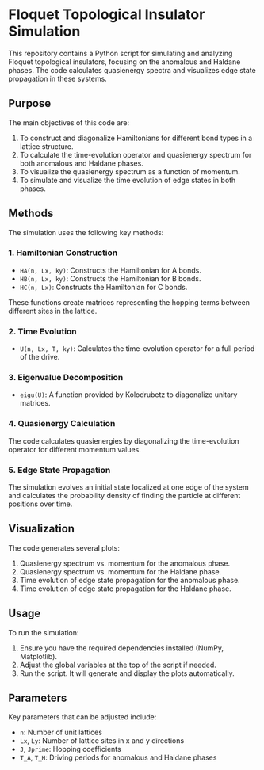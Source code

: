 # Floquet Topological Insulator Simulation

This repository contains a Python script for simulating and analyzing Floquet topological insulators, focusing on the anomalous and Haldane phases. The code calculates quasienergy spectra and visualizes edge state propagation in these systems.

## Purpose

The main objectives of this code are:

1. To construct and diagonalize Hamiltonians for different bond types in a lattice structure.
2. To calculate the time-evolution operator and quasienergy spectrum for both anomalous and Haldane phases.
3. To visualize the quasienergy spectrum as a function of momentum.
4. To simulate and visualize the time evolution of edge states in both phases.

## Methods

The simulation uses the following key methods:

### 1. Hamiltonian Construction

- `HA(n, Lx, ky)`: Constructs the Hamiltonian for A bonds.
- `HB(n, Lx, ky)`: Constructs the Hamiltonian for B bonds.
- `HC(n, Lx)`: Constructs the Hamiltonian for C bonds.

These functions create matrices representing the hopping terms between different sites in the lattice.

### 2. Time Evolution

- `U(n, Lx, T, ky)`: Calculates the time-evolution operator for a full period of the drive.

### 3. Eigenvalue Decomposition

- `eigu(U)`: A function provided by Kolodrubetz to diagonalize unitary matrices.

### 4. Quasienergy Calculation

The code calculates quasienergies by diagonalizing the time-evolution operator for different momentum values.

### 5. Edge State Propagation

The simulation evolves an initial state localized at one edge of the system and calculates the probability density of finding the particle at different positions over time.

## Visualization

The code generates several plots:

1. Quasienergy spectrum vs. momentum for the anomalous phase.
2. Quasienergy spectrum vs. momentum for the Haldane phase.
3. Time evolution of edge state propagation for the anomalous phase.
4. Time evolution of edge state propagation for the Haldane phase.

## Usage

To run the simulation:

1. Ensure you have the required dependencies installed (NumPy, Matplotlib).
2. Adjust the global variables at the top of the script if needed.
3. Run the script. It will generate and display the plots automatically.

## Parameters

Key parameters that can be adjusted include:

- `n`: Number of unit lattices
- `Lx`, `Ly`: Number of lattice sites in x and y directions
- `J`, `Jprime`: Hopping coefficients
- `T_A`, `T_H`: Driving periods for anomalous and Haldane phases
